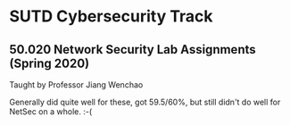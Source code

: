# SUTD Cybersecurity Track
## 50.020 Network Security Lab Assignments (Spring 2020)
Taught by Professor Jiang Wenchao  

Generally did quite well for these, got 59.5/60%, but still didn't do well for NetSec on a whole. :-(
